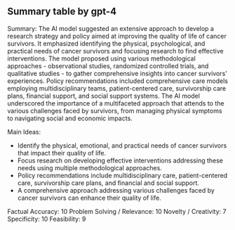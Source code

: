 ## Summary table by gpt-4
Summary: 
The AI model suggested an extensive approach to develop a research strategy and policy aimed at improving the quality of life of cancer survivors. It emphasized identifying the physical, psychological, and practical needs of cancer survivors and focusing research to find effective interventions. The model proposed using various methodological approaches - observational studies, randomized controlled trials, and qualitative studies - to gather comprehensive insights into cancer survivors' experiences. Policy recommendations included comprehensive care models employing multidisciplinary teams, patient-centered care, survivorship care plans, financial support, and social support systems. The AI model underscored the importance of a multifaceted approach that attends to the various challenges faced by survivors, from managing physical symptoms to navigating social and economic impacts.

Main Ideas: 
- Identify the physical, emotional, and practical needs of cancer survivors that impact their quality of life.
- Focus research on developing effective interventions addressing these needs using multiple methodological approaches.
- Policy recommendations include multidisciplinary care, patient-centered care, survivorship care plans, and financial and social support.
- A comprehensive approach addressing various challenges faced by cancer survivors can enhance their quality of life.

Factual Accuracy: 10
Problem Solving / Relevance: 10
Novelty / Creativity: 7
Specificity: 10
Feasibility: 9